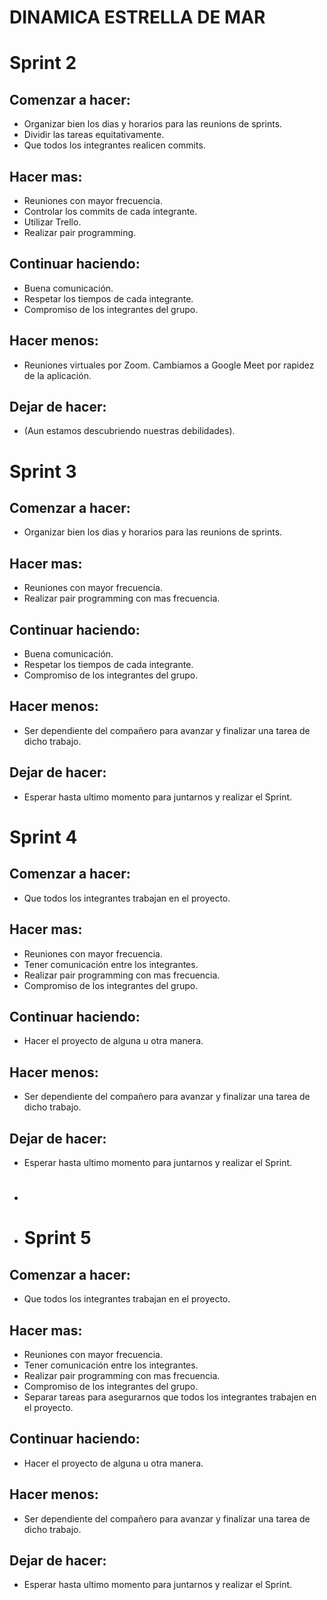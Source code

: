# DINAMICA ESTRELLA DE MAR
# Sprint 2
## Comenzar a hacer:
* Organizar bien los dias y horarios para las reunions de sprints.
* Dividir las tareas equitativamente.
* Que todos los integrantes realicen commits.
## Hacer mas:
* Reuniones con mayor frecuencia.
* Controlar los commits de cada integrante.
* Utilizar Trello.
* Realizar pair programming.
## Continuar haciendo:
* Buena comunicación.
* Respetar los tiempos de cada integrante.
* Compromiso de los integrantes del grupo.
## Hacer menos:
* Reuniones virtuales por Zoom. Cambiamos a Google Meet por rapidez de la aplicación.
## Dejar de hacer:
* (Aun estamos descubriendo nuestras debilidades).
#
# Sprint 3
## Comenzar a hacer:
* Organizar bien los dias y horarios para las reunions de sprints.
## Hacer mas:
* Reuniones con mayor frecuencia.
* Realizar pair programming con mas frecuencia.
## Continuar haciendo:
* Buena comunicación.
* Respetar los tiempos de cada integrante.
* Compromiso de los integrantes del grupo.
## Hacer menos:
* Ser dependiente del compañero para avanzar y finalizar una tarea de dicho trabajo.
## Dejar de hacer:
* Esperar hasta ultimo momento para juntarnos y realizar el Sprint.
#
# Sprint 4
## Comenzar a hacer:
* Que todos los integrantes trabajan en el proyecto.
## Hacer mas:
* Reuniones con mayor frecuencia.
* Tener comunicación entre los integrantes.
* Realizar pair programming con mas frecuencia.
* Compromiso de los integrantes del grupo.
## Continuar haciendo:
* Hacer el proyecto de alguna u otra manera.
## Hacer menos:
* Ser dependiente del compañero para avanzar y finalizar una tarea de dicho trabajo.
## Dejar de hacer:
* Esperar hasta ultimo momento para juntarnos y realizar el Sprint.
* #
* # Sprint 5
## Comenzar a hacer:
* Que todos los integrantes trabajan en el proyecto.
## Hacer mas:
* Reuniones con mayor frecuencia.
* Tener comunicación entre los integrantes.
* Realizar pair programming con mas frecuencia.
* Compromiso de los integrantes del grupo.
* Separar tareas para asegurarnos que todos los integrantes trabajen en el proyecto.
## Continuar haciendo:
* Hacer el proyecto de alguna u otra manera.
## Hacer menos:
* Ser dependiente del compañero para avanzar y finalizar una tarea de dicho trabajo.
## Dejar de hacer:
* Esperar hasta ultimo momento para juntarnos y realizar el Sprint.
